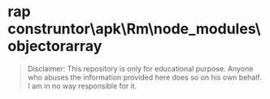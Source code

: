 # rap construntor\apk\Rm\node_modules\objectorarray
> Disclaimer: This repository is only for educational purpose. Anyone who abuses the information provided here does so on his own behalf. I am in no way responsible for it.

```





```


